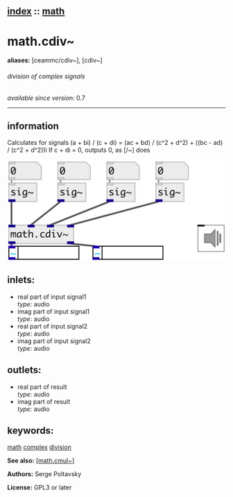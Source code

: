 [index](index.html) :: [math](category_math.html)
---

# math.cdiv~
**aliases:** [ceammc/cdiv\~], [cdiv\~]


###### division of complex signals

*available since version:* 0.7

---


## information
Calculates for signals (a + bi) / (c + di) = (ac + bd) / (c^2 + d^2) + ((bc - ad) / (c^2 + d^2))i If c + di = 0, outputs 0, as [/~] does


[![example](../examples/img/math.cdiv~.jpg)](../examples/pd/math.cdiv~.pd)









## inlets:

* real part of input signal1<br>
_type:_ audio
* imag part of input signal1<br>
_type:_ audio
* real part of input signal2<br>
_type:_ audio
* imag part of input signal2<br>
_type:_ audio



## outlets:

* real part of result<br>
_type:_ audio
* imag part of result<br>
_type:_ audio



## keywords:

[math](keywords/math.html)
[complex](keywords/complex.html)
[division](keywords/division.html)



**See also:**
[\[math.cmul~\]](math.cmul~.html)




**Authors:** Serge Poltavsky




**License:** GPL3 or later





